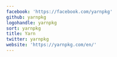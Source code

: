 ```yaml
---
facebook: 'https://facebook.com/yarnpkg'
github: yarnpkg
logohandle: yarnpkg
sort: yarnpkg
title: Yarn
twitter: yarnpkg
website: 'https://yarnpkg.com/en/'
---
```

